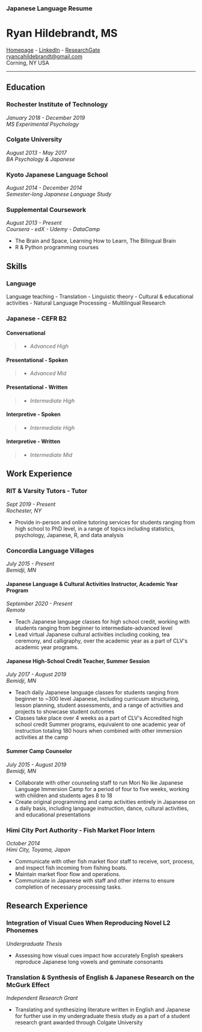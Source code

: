 ### Japanese Language Resume

# Ryan Hildebrandt, MS

[Homepage](https://github.com/ryancahildebrandt) - [LinkedIn](https://linkedin.com/in/rcah) - [ResearchGate](https://researchgate.net/profile/Ryan\_Hildebrandt)<br>
ryancahildebrandt@gmail.com<br>
Corning, NY USA<br>

---

## Education

### Rochester Institute of Technology

*January 2018 - December 2019*<br>
*MS Experimental Psychology*<br>

### Colgate University

*August 2013 - May 2017*<br>
*BA Psychology & Japanese*<br>

### Kyoto Japanese Language School

*August 2014 - December 2014*<br>
*Semester-long Japanese Language Study*<br>

### Supplemental Coursework

*August 2013 - Present*<br>
*Coursera - edX - Udemy - DataCamp*<br>

- The Brain and Space, Learning How to Learn, The Bilingual Brain 
- R & Python programming courses

## Skills

### Language

Language teaching - Translation - Linguistic theory - Cultural & educational activities - Natural Language Processing - Multilingual Research

### Japanese - CEFR B2
#### Conversational<br>
> - *Advanced High*<br>
#### Presentational - Spoken<br>
> - *Advanced Mid*<br>
#### Presentational - Written<br>
> - *Intermediate High*<br>
#### Interpretive - Spoken<br>
> - *Intermediate High*<br>
#### Interpretive - Written<br>
> - *Intermediate Mid*<br>

## Work Experience

### RIT & Varsity Tutors - Tutor

*Sept 2019 - Present*<br>
*Rochester, NY*<br>

- Provide in-person and online tutoring services for students ranging from high school to PhD level, in a range of topics including statistics, psychology, Japanese, R, and data analysis

### Concordia Language Villages
*July 2015 - Present*<br>
*Bemidji, MN*<br>

#### Japanese Language & Cultural Activities Instructor, Academic Year Program
*September 2020 - Present*<br>
*Remote*<br>

- Teach Japanese language classes for high school credit, working with students ranging from beginner to intermediate-advanced level
- Lead virtual Japanese cultural activities including cooking, tea ceremony, and calligraphy, over the academic year as a part of CLV's academic year programs.

#### Japanese High-School Credit Teacher, Summer Session
*July 2017 - August 2019*<br>
*Bemidji, MN*<br>

- Teach daily Japanese language classes for students ranging from beginner to ~300 level Japanese, including curricuum structuring, lesson planning, student assessments, and a range of activities and projects to showcase student outcomes
- Classes take place over 4 weeks as a part of CLV's Accredited high school credit Summer programs, equivalent to one academic year of instruction totaling 180 hours when combined with other immersion activities at the camp

#### Summer Camp Counselor
*July 2015 - August 2019*<br>
*Bemidji, MN*<br>

- Collaborate with other counseling staff to run Mori No Ike Japanese Language Immersion Camp for a period of four to five weeks, working with children and students ages 8 to 18
- Create original programming and camp activities entirely in Japanese on a daily basis, including language instruction, dance, cultural activities, and educational presentations

### Himi City Port Authority - Fish Market Floor Intern

*October 2014*<br>
*Himi City, Toyama, Japan*<br>

- Communicate with other fish market floor staff to receive, sort, process, and
inspect fish incoming from fishing boats.
- Maintain market floor flow and operations.
- Communicate in Japanese with staff and other interns to ensure completion of
necessary processing tasks.

## Research Experience

### Integration of Visual Cues When Reproducing Novel L2 Phonemes

*Undergraduate Thesis*<br>

- Assessing how visual cues impact how accurately English speakers reproduce Japanese long vowels and geminate consonants

### Translation & Synthesis of English & Japanese Research on the McGurk Effect

*Independent Research Grant*<br>

- Translating and synthesizing literature written in English and Japanese for further use in my undergraduate thesis study as a part of a student research grant awarded through Colgate University
